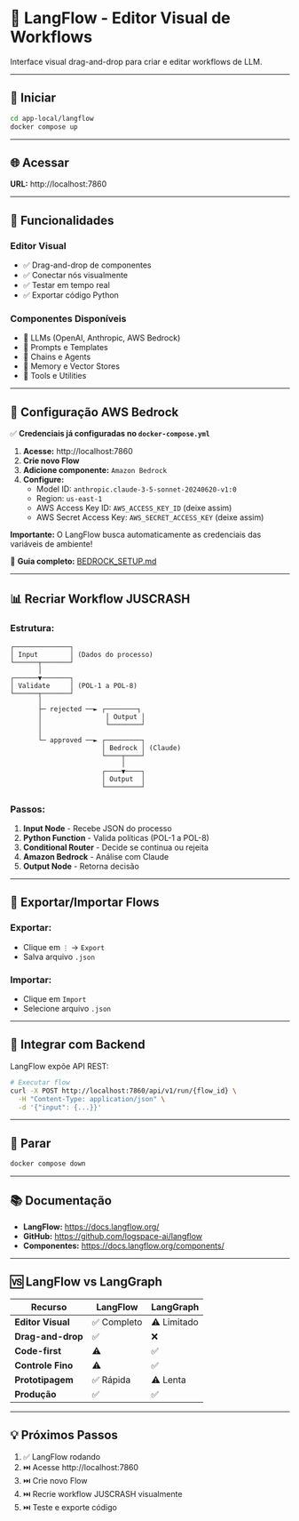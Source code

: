 # 🎨 LangFlow - Editor Visual de Workflows

Interface visual drag-and-drop para criar e editar workflows de LLM.

---

## 🚀 Iniciar

```bash
cd app-local/langflow
docker compose up
```

---

## 🌐 Acessar

**URL:** http://localhost:7860

---

## 🎯 Funcionalidades

### **Editor Visual**
- ✅ Drag-and-drop de componentes
- ✅ Conectar nós visualmente
- ✅ Testar em tempo real
- ✅ Exportar código Python

### **Componentes Disponíveis**
- 🤖 LLMs (OpenAI, Anthropic, AWS Bedrock)
- 📝 Prompts e Templates
- 🔗 Chains e Agents
- 💾 Memory e Vector Stores
- 🔧 Tools e Utilities

---

## 🔧 Configuração AWS Bedrock

✅ **Credenciais já configuradas no `docker-compose.yml`**

1. **Acesse:** http://localhost:7860
2. **Crie novo Flow**
3. **Adicione componente:** `Amazon Bedrock`
4. **Configure:**
   - Model ID: `anthropic.claude-3-5-sonnet-20240620-v1:0`
   - Region: `us-east-1`
   - AWS Access Key ID: `AWS_ACCESS_KEY_ID` (deixe assim)
   - AWS Secret Access Key: `AWS_SECRET_ACCESS_KEY` (deixe assim)

**Importante:** O LangFlow busca automaticamente as credenciais das variáveis de ambiente!

📖 **Guia completo:** [BEDROCK_SETUP.md](BEDROCK_SETUP.md)

---

## 📊 Recriar Workflow JUSCRASH

### **Estrutura:**

```
┌──────────────┐
│ Input        │ (Dados do processo)
└──────┬───────┘
       │
┌──────▼───────┐
│ Validate     │ (POL-1 a POL-8)
└──────┬───────┘
       │
       ├─ rejected ──► ┌────────┐
       │                │ Output │
       │                └────────┘
       │
       └─ approved ──► ┌─────────┐
                       │ Bedrock │ (Claude)
                       └────┬────┘
                            │
                       ┌────▼────┐
                       │ Output  │
                       └─────────┘
```

### **Passos:**

1. **Input Node** - Recebe JSON do processo
2. **Python Function** - Valida políticas (POL-1 a POL-8)
3. **Conditional Router** - Decide se continua ou rejeita
4. **Amazon Bedrock** - Análise com Claude
5. **Output Node** - Retorna decisão

---

## 💾 Exportar/Importar Flows

### **Exportar:**
- Clique em `⋮` → `Export`
- Salva arquivo `.json`

### **Importar:**
- Clique em `Import`
- Selecione arquivo `.json`

---

## 🔌 Integrar com Backend

LangFlow expõe API REST:

```bash
# Executar flow
curl -X POST http://localhost:7860/api/v1/run/{flow_id} \
  -H "Content-Type: application/json" \
  -d '{"input": {...}}'
```

---

## 🛑 Parar

```bash
docker compose down
```

---

## 📚 Documentação

- **LangFlow:** https://docs.langflow.org/
- **GitHub:** https://github.com/logspace-ai/langflow
- **Componentes:** https://docs.langflow.org/components/

---

## 🆚 LangFlow vs LangGraph

| Recurso | LangFlow | LangGraph |
|---------|----------|-----------|
| **Editor Visual** | ✅ Completo | ⚠️ Limitado |
| **Drag-and-drop** | ✅ | ❌ |
| **Code-first** | ⚠️ | ✅ |
| **Controle Fino** | ⚠️ | ✅ |
| **Prototipagem** | ✅ Rápida | ⚠️ Lenta |
| **Produção** | ✅ | ✅ |

---

## 💡 Próximos Passos

1. ✅ LangFlow rodando
2. ⏭️ Acesse http://localhost:7860
3. ⏭️ Crie novo Flow
4. ⏭️ Recrie workflow JUSCRASH visualmente
5. ⏭️ Teste e exporte código
